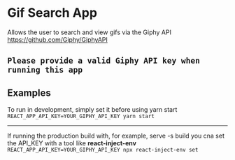 # Gif Search App

Allows the user to search and view gifs via the Giphy API
https://github.com/Giphy/GiphyAPI

## `Please provide a valid Giphy API key when running this app`

## Examples

To run in development, simply set it before using yarn start
`REACT_APP_API_KEY=YOUR_GIPHY_API_KEY yarn start`

---

If running the production build with, for example, serve -s build you cna set the API_KEY with a tool like **react-inject-env**
`REACT_APP_API_KEY=YOUR_GIPHY_API_KEY npx react-inject-env set`
